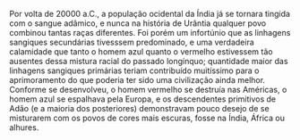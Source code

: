 ﻿Por volta de 20000 a.C., a população  ocidental da Índia já se tornara tingida com o sangue adâmico, e nunca na história de Urântia qualquer povo combinou tantas raças diferentes. Foi porém um infortúnio que as linhagens sangiques secundárias tivesssem predominado, e uma verdadeira calamidade que tanto o homem azul quanto o vermelho estivessem tão ausentes dessa mistura racial do passado longínquo; quantidade maior das linhagens sangiques primárias teriam contribuído muitíssimo para o aprimoramento do que poderia ter sido uma civilização ainda melhor. Conforme se desenvolveu, o homem vermelho se destruía nas Américas, o homem azul se espalhava pela Europa, e os descendentes primitivos de Adão (e a maioria dos posteriores) demonstravam pouco desejo de se misturarem com os povos de cores mais escuras, fosse na Índia, África ou alhures.